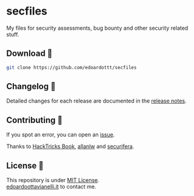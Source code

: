 # secfiles
My files for security assessments, bug bounty and other security related stuff.

Download 📡
----------
```bash
git clone https://github.com/edoardottt/secfiles
```

Changelog 📌
-------
Detailed changes for each release are documented in the [release notes](https://github.com/edoardottt/secfiles/releases).

Contributing 🤝
------
If you spot an error, you can open an [issue](https://github.com/edoardottt/secfiles/issues).

Thanks to [HackTricks Book](https://book.hacktricks.xyz/welcome/readme), [allanlw](https://github.com/allanlw/svg-cheatsheet) and [securifera](https://gist.github.com/securifera/e7eed730cbe1ce43d0c29d7cd2d582f4).

License 📝
-------

This repository is under [MIT License](https://github.com/edoardottt/secfiles/blob/main/LICENSE).  
[edoardoottavianelli.it](https://www.edoardoottavianelli.it) to contact me.
